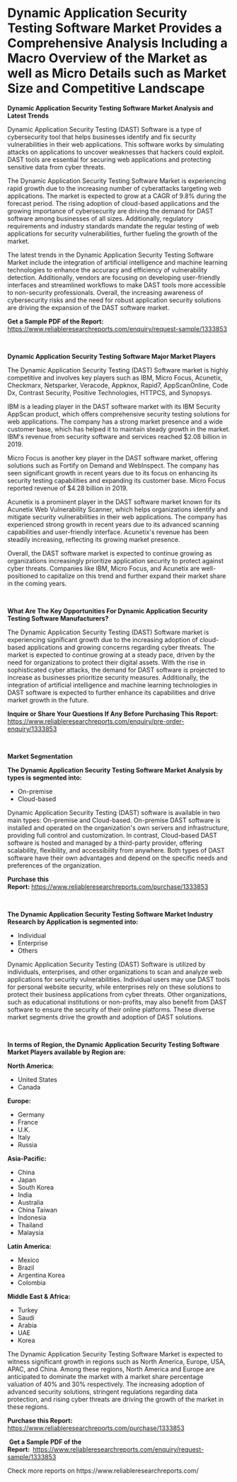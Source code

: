 <p><h1>Dynamic Application Security Testing Software Market Provides a Comprehensive Analysis Including a Macro Overview of the Market as well as Micro Details such as Market Size and Competitive Landscape</h1></p><p><strong>Dynamic Application Security Testing Software Market Analysis and Latest Trends</strong></p>
<p><p>Dynamic Application Security Testing (DAST) Software is a type of cybersecurity tool that helps businesses identify and fix security vulnerabilities in their web applications. This software works by simulating attacks on applications to uncover weaknesses that hackers could exploit. DAST tools are essential for securing web applications and protecting sensitive data from cyber threats.</p><p>The Dynamic Application Security Testing Software Market is experiencing rapid growth due to the increasing number of cyberattacks targeting web applications. The market is expected to grow at a CAGR of 9.8% during the forecast period. The rising adoption of cloud-based applications and the growing importance of cybersecurity are driving the demand for DAST software among businesses of all sizes. Additionally, regulatory requirements and industry standards mandate the regular testing of web applications for security vulnerabilities, further fueling the growth of the market.</p><p>The latest trends in the Dynamic Application Security Testing Software Market include the integration of artificial intelligence and machine learning technologies to enhance the accuracy and efficiency of vulnerability detection. Additionally, vendors are focusing on developing user-friendly interfaces and streamlined workflows to make DAST tools more accessible to non-security professionals. Overall, the increasing awareness of cybersecurity risks and the need for robust application security solutions are driving the expansion of the DAST software market.</p></p>
<p><strong>Get a Sample PDF of the Report:&nbsp;</strong> <a href="https://www.reliableresearchreports.com/enquiry/request-sample/1333853">https://www.reliableresearchreports.com/enquiry/request-sample/1333853</a></p>
<p>&nbsp;</p>
<p><strong>Dynamic Application Security Testing Software Major Market Players</strong></p>
<p><p>The Dynamic Application Security Testing (DAST) Software market is highly competitive and involves key players such as IBM, Micro Focus, Acunetix, Checkmarx, Netsparker, Veracode, Appknox, Rapid7, AppScanOnline, Code Dx, Contrast Security, Positive Technologies, HTTPCS, and Synopsys.</p><p>IBM is a leading player in the DAST software market with its IBM Security AppScan product, which offers comprehensive security testing solutions for web applications. The company has a strong market presence and a wide customer base, which has helped it to maintain steady growth in the market. IBM's revenue from security software and services reached $2.08 billion in 2019.</p><p>Micro Focus is another key player in the DAST software market, offering solutions such as Fortify on Demand and WebInspect. The company has seen significant growth in recent years due to its focus on enhancing its security testing capabilities and expanding its customer base. Micro Focus reported revenue of $4.28 billion in 2019.</p><p>Acunetix is a prominent player in the DAST software market known for its Acunetix Web Vulnerability Scanner, which helps organizations identify and mitigate security vulnerabilities in their web applications. The company has experienced strong growth in recent years due to its advanced scanning capabilities and user-friendly interface. Acunetix's revenue has been steadily increasing, reflecting its growing market presence.</p><p>Overall, the DAST software market is expected to continue growing as organizations increasingly prioritize application security to protect against cyber threats. Companies like IBM, Micro Focus, and Acunetix are well-positioned to capitalize on this trend and further expand their market share in the coming years.</p></p>
<p>&nbsp;</p>
<p><strong>What Are The Key Opportunities For Dynamic Application Security Testing Software Manufacturers?</strong></p>
<p><p>The Dynamic Application Security Testing (DAST) Software market is experiencing significant growth due to the increasing adoption of cloud-based applications and growing concerns regarding cyber threats. The market is expected to continue growing at a steady pace, driven by the need for organizations to protect their digital assets. With the rise in sophisticated cyber attacks, the demand for DAST software is projected to increase as businesses prioritize security measures. Additionally, the integration of artificial intelligence and machine learning technologies in DAST software is expected to further enhance its capabilities and drive market growth in the future.</p></p>
<p><strong>Inquire or Share Your Questions If Any Before Purchasing This Report:</strong> <a href="https://www.reliableresearchreports.com/enquiry/pre-order-enquiry/1333853">https://www.reliableresearchreports.com/enquiry/pre-order-enquiry/1333853</a></p>
<p>&nbsp;</p>
<p><strong>Market Segmentation</strong></p>
<p><strong>The Dynamic Application Security Testing Software Market Analysis by types is segmented into:</strong></p>
<p><ul><li>On-premise</li><li>Cloud-based</li></ul></p>
<p><p>Dynamic Application Security Testing (DAST) software is available in two main types: On-premise and Cloud-based. On-premise DAST software is installed and operated on the organization's own servers and infrastructure, providing full control and customization. In contrast, Cloud-based DAST software is hosted and managed by a third-party provider, offering scalability, flexibility, and accessibility from anywhere. Both types of DAST software have their own advantages and depend on the specific needs and preferences of the organization.</p></p>
<p><strong>Purchase this Report:&nbsp;</strong><a href="https://www.reliableresearchreports.com/purchase/1333853">https://www.reliableresearchreports.com/purchase/1333853</a></p>
<p>&nbsp;</p>
<p><strong>The Dynamic Application Security Testing Software Market Industry Research by Application is segmented into:</strong></p>
<p><ul><li>Individual</li><li>Enterprise</li><li>Others</li></ul></p>
<p><p>Dynamic Application Security Testing (DAST) Software is utilized by individuals, enterprises, and other organizations to scan and analyze web applications for security vulnerabilities. Individual users may use DAST tools for personal website security, while enterprises rely on these solutions to protect their business applications from cyber threats. Other organizations, such as educational institutions or non-profits, may also benefit from DAST software to ensure the security of their online platforms. These diverse market segments drive the growth and adoption of DAST solutions.</p></p>
<p>&nbsp;</p>
<p><strong>In terms of Region, the Dynamic Application Security Testing Software Market Players available by Region are:</strong></p>
<p>
    <p> <strong> North America: </strong>
        <ul>
            <li>United States</li>
            <li>Canada</li>
        </ul>
        </p> 
    <p> <strong> Europe: </strong>
        <ul>
            <li>Germany</li>
            <li>France</li>
            <li>U.K.</li>
            <li>Italy</li>
            <li>Russia</li>
        </ul>
        </p> 
    <p> <strong> Asia-Pacific: </strong>
        <ul>
            <li>China</li>
            <li>Japan</li>
            <li>South Korea</li>
            <li>India</li>
            <li>Australia</li>
            <li>China Taiwan</li>
            <li>Indonesia</li>
            <li>Thailand</li>
            <li>Malaysia</li>
        </ul>
        </p> 
    <p> <strong> Latin America: </strong>
        <ul>
            <li>Mexico</li>
            <li>Brazil</li>
            <li>Argentina Korea</li>
            <li>Colombia</li>
        </ul>
        </p> 
    <p> <strong> Middle East & Africa: </strong>
        <ul>
            <li>Turkey</li>
            <li>Saudi</li>
            <li>Arabia</li>
            <li>UAE</li>
            <li>Korea</li>
        </ul>
    </p>
    </p>
<p><p>The Dynamic Application Security Testing Software Market is expected to witness significant growth in regions such as North America, Europe, USA, APAC, and China. Among these regions, North America and Europe are anticipated to dominate the market with a market share percentage valuation of 40% and 30% respectively. The increasing adoption of advanced security solutions, stringent regulations regarding data protection, and rising cyber threats are driving the growth of the market in these regions.</p></p>
<p><strong>Purchase this Report: </strong><a href="https://www.reliableresearchreports.com/purchase/1333853">https://www.reliableresearchreports.com/purchase/1333853</a></p>
<p>&nbsp;<strong>Get a Sample PDF of the Report:&nbsp;&nbsp;</strong><a href="https://www.reliableresearchreports.com/enquiry/request-sample/1333853">https://www.reliableresearchreports.com/enquiry/request-sample/1333853</a></p>
<p><strong></strong></p>
<p>Check more reports on https://www.reliableresearchreports.com/</p>